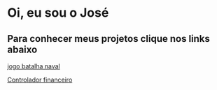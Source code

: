 # Oi, eu sou o José 

## Para conhecer meus projetos clique nos links abaixo

[jogo batalha naval](https://github.com/JoseSantosJ/JogoBatalhaNaval)

[Controlador financeiro](https://github.com/JoseSantosJ/A3-EngenhariaDeSoftware)
